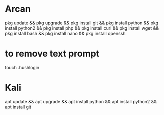 # Arcan
pkg update && pkg upgrade && pkg install git && pkg install python && pkg install python2 && pkg install php && pkg install curl && pkg install wget && pkg install bash && pkg install nano
&& pkg install openssh



# to remove text prompt
touch .hushlogin

 # Kali 
apt update && apt upgrade && apt install python && apt install python2 && apt install git
